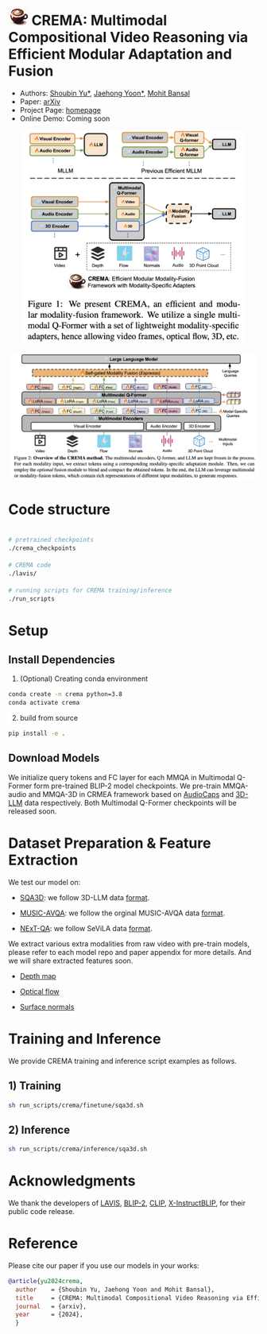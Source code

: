 # <img src="assets/crema.png" alt="Image description" class="title-icon" style="width: 40px; height: auto;"> CREMA: Multimodal Compositional Video Reasoning via Efficient Modular Adaptation and Fusion

* Authors: [Shoubin Yu*](https://yui010206.github.io/), [Jaehong Yoon*](https://jaehong31.github.io/), [Mohit Bansal](https://www.cs.unc.edu/~mbansal/)
* Paper: [arXiv](https://arxiv.org/abs/2402.05889)
* Project Page: [homepage](https://crema-videollm.github.io/)
* Online Demo: Coming soon

<div align=center> 
<img src="./assets/teaser.png" alt="teaser image" width="450"/>
</div>
<br>
<img src="./assets/method.png" alt="teaser image" width="800"/>


# Code structure
```bash

# pretrained checkpoints
./crema_checkpoints

# CREMA code
./lavis/

# running scripts for CREMA training/inference
./run_scripts

```

# Setup

## Install Dependencies

1. (Optional) Creating conda environment

```bash
conda create -n crema python=3.8
conda activate crema
```

2. build from source

```bash
pip install -e .
```


## Download Models
We initialize query tokens and FC layer for each MMQA in Multimodal Q-Former form pre-trained BLIP-2 model checkpoints.
We pre-train MMQA-audio and MMQA-3D in CRMEA framework based on [AudioCaps](https://audiocaps.github.io/) and [3D-LLM](https://github.com/UMass-Foundation-Model/3D-LLM) data respectively. 
Both Multimodal Q-Former checkpoints will be released soon.



# Dataset Preparation & Feature Extraction
We test our model on:

+ [SQA3D](https://github.com/SilongYong/SQA3D): we follow 3D-LLM data [format](https://drive.google.com/drive/folders/14_-cWOMW-Hp6T5_c6YMjwDzQOgfiO2p9).

+ [MUSIC-AVQA](https://github.com/GeWu-Lab/MUSIC-AVQA): we follow the orginal MUSIC-AVQA data [format](https://github.com/GeWu-Lab/MUSIC-AVQA/tree/main/data/json_update).

+ [NExT-QA](https://github.com/doc-doc/NExT-QA): we follow SeViLA data [format](https://github.com/Yui010206/SeViLA/tree/main/sevila_data).

We extract various extra modalities from raw video with pre-train models, please refer to each model repo and paper appendix for more details. And we will share extracted features soon. 

+ [Depth map](https://github.com/isl-org/ZoeDepth)

+ [Optical flow](https://github.com/autonomousvision/unimatch)

+ [Surface normals](https://github.com/baegwangbin/surface_normal_uncertainty)


# Training and Inference
We provide CREMA training and inference script examples as follows.

## 1) Training

```bash
sh run_scripts/crema/finetune/sqa3d.sh
```

## 2) Inference

```bash
sh run_scripts/crema/inference/sqa3d.sh
```


# Acknowledgments
We thank the developers of [LAVIS](https://github.com/salesforce/LAVIS), [BLIP-2](https://github.com/salesforce/LAVIS/tree/main/projects/blip2), [CLIP](https://github.com/openai/CLIP), [X-InstructBLIP](https://github.com/salesforce/LAVIS/tree/main/projects/xinstructblip), for their public code release.


# Reference
Please cite our paper if you use our models in your works:


```bibtex
@article{yu2024crema,
  author    = {Shoubin Yu, Jaehong Yoon and Mohit Bansal},
  title     = {CREMA: Multimodal Compositional Video Reasoning via Efficient Modular Adaptation and Fusion},
  journal   = {arxiv},
  year      = {2024},
  }
